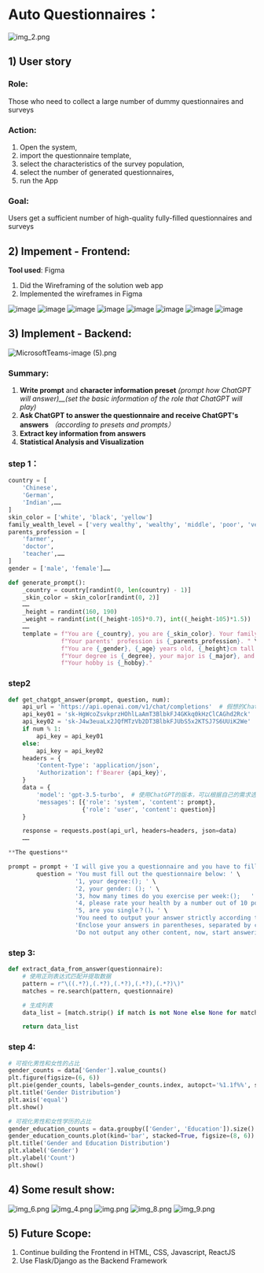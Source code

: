 # Auto Questionnaires：
![img_2.png](imgs/img_2.png)

## 1) User story

### Role:  
Those who need to collect a large number of dummy questionnaires and surveys

### Action:
1. Open the system, 
2. import the questionnaire template,
3. select the characteristics of the survey population,
4. select the number of generated questionnaires,
5. run the App


### Goal:
Users get a sufficient number of high-quality fully-filled questionnaires and surveys

## 2) Impement - Frontend:

**Tool used**: Figma
1. Did the Wireframing of the solution web app
2. Implemented the wireframes in Figma

![image](https://media.github.tools.sap/user/78707/files/b99521f5-4044-4f02-a3aa-e3c2d142755e)
![image](https://media.github.tools.sap/user/78707/files/b397affc-821f-48e5-acca-ee6fa5d8b7df)
![image](https://media.github.tools.sap/user/78707/files/9f586c2d-8b34-4696-89d7-8eb56b1bde16)
![image](https://media.github.tools.sap/user/78707/files/dc26a893-9548-4b58-92a7-80378224c823)
![image](https://media.github.tools.sap/user/78707/files/1299e92e-9151-471c-baa7-af3a2cf99b49)
![image](https://media.github.tools.sap/user/78707/files/84e06925-2181-4483-91f7-e8a50a251f51)
![image](https://media.github.tools.sap/user/78707/files/bfca2896-08ba-49e5-9806-582559db00c8)
![image](https://media.github.tools.sap/user/78707/files/57a0965c-88c9-4c27-9f61-2fd99ca532da)


## 3) Implement - Backend:
![MicrosoftTeams-image (5).png](imgs%2FMicrosoftTeams-image%20%285%29.png)
### Summary:
1. **Write prompt**  and **character information preset**
_(prompt how ChatGPT will answer)__(set the basic information of the role that ChatGPT will play)_
2. **Ask ChatGPT to answer the questionnaire and receive ChatGPT's answers** 
_（according to presets and prompts）_ 
3. **Extract key information from answers**
4. **Statistical Analysis and Visualization**

### step 1：
```python
country = [
    'Chinese',
    'German',
    'Indian',……
]
skin_color = ['white', 'black', 'yellow']
family_wealth_level = ['very wealthy', 'wealthy', 'middle', 'poor', 'very poor']
parents_profession = [
    'farmer',
    'doctor',
    'teacher',……
]
gender = ['male', 'female']……


```
```python
def generate_prompt():
    _country = country[randint(0, len(country) - 1)]
    _skin_color = skin_color[randint(0, 2)]
    ……
    _height = randint(160, 190)
    _weight = randint(int((_height-105)*0.7), int((_height-105)*1.5))
    ……
    template = f"You are {_country}, you are {_skin_color}. Your family is {_family_wealth_level}. " \
               f"Your parents' profession is {_parents_profession}. " \
               f"You are {_gender}, {_age} years old, {_height}cm tall and {_weight}kg in weight. " \
               f"Your degree is {_degree}, your major is {_major}, and you {_like_dislike} your major. " \
               f"Your hobby is {_hobby}."
```

### step2
```python
def get_chatgpt_answer(prompt, question, num):
    api_url = 'https://api.openai.com/v1/chat/completions'  # 假想的ChatGPT API URL
    api_key01 = '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'  # 替换为你的ChatGPT API密钥
    api_key02 = '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'  # 替换为你的ChatGPT API密钥
    if num % 1:
        api_key = api_key01
    else:
        api_key = api_key02
    headers = {
        'Content-Type': 'application/json',
        'Authorization': f'Bearer {api_key}',
    }
    data = {
        'model': 'gpt-3.5-turbo',  # 使用ChatGPT的版本，可以根据自己的需求选择合适的版本
        'messages': [{'role': 'system', 'content': prompt},
                     {'role': 'user', 'content': question}]
    }

    response = requests.post(api_url, headers=headers, json=data)
    ……
```
```python
**The questions**

prompt = prompt + 'I will give you a questionnaire and you have to fill it:'
        question = 'You must fill out the questionnaire below: ' \
                   '1, your degree:(); ' \
                   '2, your gender: (); ' \
                   '3, how many times do you exercise per week:();   ' \
                   '4, please rate your health by a number out of 10 points:() ' \
                   '5, are you single？()。' \
                   'You need to output your answer strictly according to the requirements:' \
                   'Enclose your answers in parentheses, separated by commas, for example:(Bachelor, Male, 3, 7, Yes)' \
                   'Do not output any other content, now, start answering.'
```
### step 3:
```python
def extract_data_from_answer(questionnaire):
    # 使用正则表达式匹配并提取数据
    pattern = r"\((.*?),(.*?),(.*?),(.*?),(.*?)\)"
    matches = re.search(pattern, questionnaire)

    # 生成列表
    data_list = [match.strip() if match is not None else None for match in matches.groups()]

    return data_list
```
### step 4:
```python
# 可视化男性和女性的占比
gender_counts = data['Gender'].value_counts()
plt.figure(figsize=(6, 6))
plt.pie(gender_counts, labels=gender_counts.index, autopct='%1.1f%%', startangle=140)
plt.title('Gender Distribution')
plt.axis('equal')
plt.show()

# 可视化男性和女性学历的占比
gender_education_counts = data.groupby(['Gender', 'Education']).size().unstack()
gender_education_counts.plot(kind='bar', stacked=True, figsize=(8, 6))
plt.title('Gender and Education Distribution')
plt.xlabel('Gender')
plt.ylabel('Count')
plt.show()
```
## 4) Some result show:
![img_6.png](imgs/img_6.png)
![img_4.png](imgs/img_4.png)
![img.png](imgs/img_7.png)
![img_8.png](imgs%2Fimg_8.png)
![img_9.png](imgs%2Fimg_9.png)

## 5) Future Scope:
1. Continue building the Frontend in HTML, CSS, Javascript, ReactJS
2. Use Flask/Django as the Backend Framework
